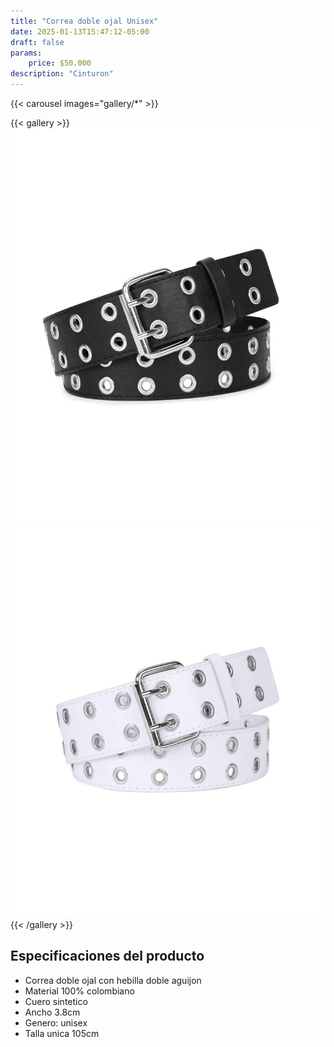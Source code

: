 ```yaml
---
title: "Correa doble ojal Unisex"
date: 2025-01-13T15:47:12-05:00
draft: false
params:
    price: $50.000
description: "Cinturon"
---
```


{{< carousel images="gallery/*" >}}
<p>  </p>
{{< gallery >}}
  <img src="gallery/01.png" class="grid-w25 md:grid-w20 xl:grid-w15" />
  <img src="gallery/02.png" class="grid-w25 md:grid-w20 xl:grid-w15" />
{{< /gallery >}}
<p>  </p>

## Especificaciones del producto
- Correa doble ojal con hebilla doble aguijon
- Material 100% colombiano
- Cuero sintetico
- Ancho 3.8cm
- Genero: unisex
- Talla unica 105cm


